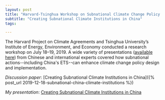```yaml
---
layout: post
title: "Harvard-Tsinghua Workshop on Subnational Climate Change Policy in China"
subtitle: "Creating Subnational Climate Institutions in China"
tags:

---
```


The Harvard Project on Climate Agreements and Tsinghua University’s Institute of Energy, Environment, and Economy conducted a research workshop on July 18–19, 2019. A wide variety of presentations ([available here](https://www.belfercenter.org/publication/harvard-project-conducts-research-workshop-beijing)) from Chinese and international experts covered how subnational actions--including China's ETS--can enhance climate change policy design and implementation.

_Discussion paper_: [Creating Subnational Climate Institutions in China]({% post_url 2019-12-18-subnational-china-climate-institutions %})

_My presentation_: [Creating Subnational Climate Institutions in China](https://www.belfercenter.org/sites/default/files/files/publication/3-davidson.pdf)

